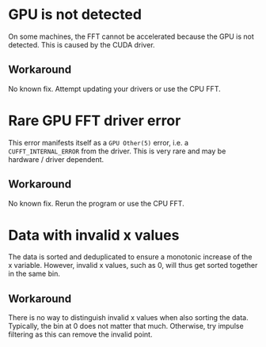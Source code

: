 # GPU is not detected
On some machines, the FFT cannot be accelerated because the GPU is not detected. This is caused by the CUDA driver.

## Workaround
No known fix. Attempt updating your drivers or use the CPU FFT.

# Rare GPU FFT driver error
This error manifests itself as a `GPU Other(5)` error, i.e. a `CUFFT_INTERNAL_ERROR` from the driver. This is very rare and may be hardware / driver dependent.

## Workaround
No known fix. Rerun the program or use the CPU FFT.

# Data with invalid x values
The data is sorted and deduplicated to ensure a monotonic increase of the x variable. However, invalid x values, such as 0, will thus get sorted together in the same bin.

## Workaround
There is no way to distinguish invalid x values when also sorting the data. Typically, the bin at 0 does not matter that much. Otherwise, try impulse filtering as this can remove the invalid point.
